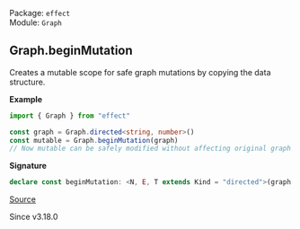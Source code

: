 Package: `effect`<br />
Module: `Graph`<br />

## Graph.beginMutation

Creates a mutable scope for safe graph mutations by copying the data structure.

**Example**

```ts
import { Graph } from "effect"

const graph = Graph.directed<string, number>()
const mutable = Graph.beginMutation(graph)
// Now mutable can be safely modified without affecting original graph
```

**Signature**

```ts
declare const beginMutation: <N, E, T extends Kind = "directed">(graph: Graph<N, E, T>) => MutableGraph<N, E, T>
```

[Source](https://github.com/Effect-TS/effect/tree/main/packages/effect/src/Graph.ts#L335)

Since v3.18.0